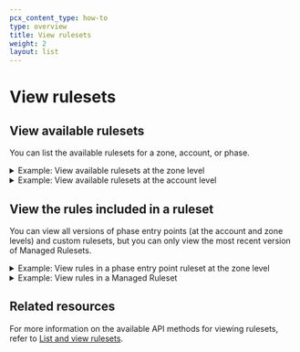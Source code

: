 ```yaml
---
pcx_content_type: how-to
type: overview
title: View rulesets
weight: 2
layout: list
---
```


# View rulesets

## View available rulesets

You can list the available rulesets for a zone, account, or phase.

<details>
<summary>Example: View available rulesets at the zone level</summary>
<div>

```bash
---
header: Request
---
curl "https://api.cloudflare.com/client/v4/zones/<ZONE_ID>/rulesets" \
-H "Authorization: Bearer <API_TOKEN>"
```

The response displays the following rulesets:

- Managed Rulesets you can deploy, indicated by `"kind": "managed"`
- Zone-level phase entry points, if configured, indicated by `"kind": "zone"`
- Custom rulesets, if configured, indicated by `"kind": "custom"`

```json
---
header: Response
---
{
	"result": [
		{
			"id": "<ZONE_PHASE_RULESET_ID>",
			"name": "Zone-level Ruleset 1",
			"description": "Ruleset for http_request_firewall_managed phase at the zone level",
			"kind": "zone",
			"version": "2",
			"last_updated": "2021-03-12T14:11:59.754817Z",
			"phase": "http_request_firewall_managed"
		},
		{
			"id": "<CLOUDFLARE_MANAGED_RULESET_ID>",
			"name": "Cloudflare Managed Ruleset",
			"description": "Created by the Cloudflare security team, this ruleset is designed to provide fast and effective protection for all your applications. It is frequently updated to cover new vulnerabilities and reduce false positives",
			"kind": "managed",
			"version": "2",
			"last_updated": "2021-03-18T14:42:40.972022Z",
			"phase": "http_request_firewall_managed"
		},
		{
			"id": "<CLOUDFLARE_OWASP_CORE_RULESET_ID>",
			"name": "Cloudflare OWASP Core Ruleset",
			"description": "Cloudflare's implementation of the Open Web Application Security Project (OWASP) ModSecurity Core Rule Set. We routinely monitor for updates from OWASP based on the latest version available from the official code repository",
			"kind": "managed",
			"version": "3",
			"last_updated": "2021-03-18T14:42:42.993211Z",
			"phase": "http_request_firewall_managed"
		}
	],
	"success": true,
	"errors": [],
	"messages": []
}
```

</div>
</details>

<details>
<summary>Example: View available rulesets at the account level</summary>
<div>

```bash
---
header: Request
---
curl "https://api.cloudflare.com/client/v4/accounts/<ACCOUNT_ID>/rulesets" \
-H "Authorization: Bearer <API_TOKEN>"
```

The response displays the following rulesets:

- Managed Rulesets you can deploy, indicated by `"kind": "managed"`
- Account-level phase entry points, if configured, indicated by `"kind": "root"`
- Custom rulesets, if configured, indicated by `"kind": "custom"`

```json
---
header: Response
---
{
	"result": [
		{
			"id": "<CUSTOM_RULESET_ID>",
			"name": "Custom Ruleset 1",
			"description": "My custom ruleset",
			"kind": "custom",
			"version": "10",
			"last_updated": "2020-11-23T11:36:24.192361Z",
			"phase": "http_request_firewall_custom"
		},
		{
			"id": "<ACCOUNT_PHASE_RULESET_ID>",
			"name": "Account-level ruleset for http_request_firewall_managed phase",
			"description": "Account-level ruleset for executing one or more Managed Rulesets",
			"kind": "root",
			"version": "2",
			"last_updated": "2021-03-12T14:06:41.323932Z",
			"phase": "http_request_firewall_managed"
		},
		{
			"id": "<CLOUDFLARE_MANAGED_RULESET_ID>",
			"name": "Cloudflare Managed Ruleset",
			"description": "Created by the Cloudflare security team, this ruleset is designed to provide fast and effective protection for all your applications. It is frequently updated to cover new vulnerabilities and reduce false positives",
			"kind": "managed",
			"version": "5",
			"last_updated": "2021-03-18T14:42:40.972022Z",
			"phase": "http_request_firewall_managed"
		},
		{
			"id": "<CLOUDFLARE_OWASP_CORE_RULESET_ID>",
			"name": "Cloudflare OWASP Core Ruleset",
			"description": "Cloudflare's implementation of the Open Web Application Security Project (OWASP) ModSecurity Core Rule Set. We routinely monitor for updates from OWASP based on the latest version available from the official code repository",
			"kind": "managed",
			"version": "3",
			"last_updated": "2021-03-18T14:42:42.993211Z",
			"phase": "http_request_firewall_managed"
		}
	],
	"success": true,
	"errors": [],
	"messages": []
}
```

</div>
</details>

## View the rules included in a ruleset

You can view all versions of phase entry points (at the account and zone levels) and custom rulesets, but you can only view the most recent version of Managed Rulesets.

<details>
<summary>Example: View rules in a phase entry point ruleset at the zone level</summary>
<div>

The following example lists the rules in version `2` of the `http_request_firewall_managed` phase entry point ruleset at the zone level.

```bash
---
header: Request
---
curl "https://api.cloudflare.com/client/v4/zones/<ZONE_ID>/rulesets/phases/http_request_firewall_managed/entrypoint/versions/2" \
-H "Authorization: Bearer <API_TOKEN>"
```

```json
---
header: Response
---
{
	"result": {
		"id": "<RULESET_ID>",
		"name": "Zone-level phase entry point ruleset",
		"description": "This ruleset executes a Managed Ruleset.",
		"kind": "zone",
		"version": "2",
		"rules": [
			{
				"id": "<RULE_ID>",
				"version": "1",
				"action": "execute",
				"expression": "true",
				"action_parameters": {
					"id": "<MANAGED_RULESET_ID>"
				},
				"last_updated": "2021-03-17T15:42:37.917815Z"
			}
		],
		"last_updated": "2021-03-17T15:42:37.917815Z",
		"phase": "http_request_firewall_managed"
	},
	"success": true,
	"errors": [],
	"messages": []
}
```

</div>
</details>

<details>
<summary>Example: View rules in a Managed Ruleset</summary>
<div>

The following example lists the rules in version `2` of a Managed Ruleset (the most recent version of that ruleset).

```bash
---
header: Request
---
curl "https://api.cloudflare.com/client/v4/accounts/<ACCOUNT_ID>/rulesets/<MANAGED_RULESET_ID>/versions/2" \
-H "Authorization: Bearer <API_TOKEN>"
```

```json
---
header: Response
---
{
	"result": {
		"id": "<MANAGED_RULESET_ID>",
		"name": "Cloudflare Managed Ruleset",
		"description": "Created by the Cloudflare security team, this ruleset is designed to provide fast and effective protection for all your applications. It is frequently updated to cover new vulnerabilities and reduce false positives",
		"kind": "managed",
		"version": "2",
		"rules": [
			{
				"id": "<RULE_1_ID>",
				"version": "1",
				"action": "log",
				"categories": [
					"cve-2014-5265",
					"cve-2014-5266",
					"cve-2014-5267",
					"dos",
					"drupal",
					"wordpress"
				],
				"description": "Drupal, Wordpress - DoS - XMLRPC - CVE:CVE-2014-5265, CVE:CVE-2014-5266, CVE:CVE-2014-5267",
				"last_updated": "2021-03-18T14:42:40.972022Z",
				"ref": "<RULE_1_REF>",
				"enabled": true
			},
			{
				"id": "<RULE_2_ID>",
				"version": "1",
				"action": "block",
				"categories": ["broken-access-control", "cve-2018-12895", "wordpress"],
				"description": "Wordpress - Broken Access Control - CVE:CVE-2018-12895",
				"last_updated": "2021-03-18T14:42:40.972022Z",
				"ref": "<RULE_2_REF>",
				"enabled": true
			}
			// (...)
		],
		"last_updated": "2021-03-18T14:42:40.972022Z",
		"phase": "http_request_firewall_managed"
	},
	"success": true,
	"errors": [],
	"messages": []
}
```

Each rule in a Managed Ruleset can have associated tags or categories, listed in the `categories` field.

</div>
</details>

## Related resources

For more information on the available API methods for viewing rulesets, refer to [List and view rulesets](/ruleset-engine/rulesets-api/view/).
